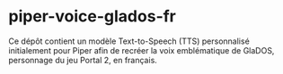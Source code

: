 # piper-voice-glados-fr
Ce dépôt contient un modèle Text-to-Speech (TTS) personnalisé initialement pour Piper afin de recréer la voix emblématique de GlaDOS, personnage du jeu Portal 2, en français. 
